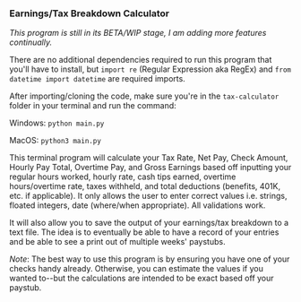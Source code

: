### Earnings/Tax Breakdown Calculator

*This program is still in its BETA/WIP stage, I am adding more features continually.*

There are no additional dependencies required to run this program that you'll have to install, but ```import re``` (Regular Expression aka RegEx) and ```from datetime import datetime``` are required imports.

After importing/cloning the code, make sure you're in the ```tax-calculator``` folder in your terminal and run the command:

Windows: ```python main.py```

MacOS: ```python3 main.py```

This terminal program will calculate your Tax Rate, Net Pay, Check Amount, Hourly Pay Total, Overtime Pay, and Gross Earnings based off inputting your regular hours worked, hourly rate, cash tips earned, overtime hours/overtime rate, taxes withheld, and total deductions (benefits, 401K, etc. if applicable). It only allows the user to enter correct values i.e. strings, floated integers, date (where/when appropriate). All validations work.

It will also allow you to save the output of your earnings/tax breakdown to a text file. The idea is to eventually be able to have a record of your entries and be able to see a print out of multiple weeks' paystubs.

*Note*: The best way to use this program is by ensuring you have one of your checks handy already. Otherwise, you can estimate the values if you wanted to--but the calculations are intended to be exact based off your paystub.
